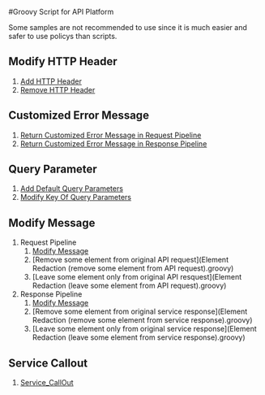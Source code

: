 #Groovy Script for API Platform

Some samples are not recommended to use since it is much easier and safer to use policys than scripts.

## Modify HTTP Header
1. [Add HTTP Header](Add_HTTPHeader.groovy)
2. [Remove HTTP Header](Remove_HTTPHeader.groovy)

## Customized Error Message
1. [Return Customized Error Message in Request Pipeline](Return_CustomizedErrorMessage_in_RequestPipeline.groovy)
2. [Return Customized Error Message in Response Pipeline](Return_CustomizedErrorMessage_in_ResponsePipeline.groovy)

## Query Parameter
1. [Add Default Query Parameters](Add_DefaultQueryParameters.groovy)
2. [Modify Key Of Query Parameters](Modify_KeyOfQueryParameters.groovy)

## Modify Message
1. Request Pipeline
    1. [Modify Message](Modify_Message_in_RequestPipeline.groovy)
    2. [Remove some element from original API request](Element Redaction (remove some element from API request).groovy)
    3. [Leave some element only from original API resquest](Element Redaction (leave some element from API request).groovy)
2. Response Pipeline
    1. [Modify Message](Modify_Message_in_ResponsePipeline.groovy)
    2. [Remove some element from original service response](Element Redaction (remove some element from service response).groovy)
    3. [Leave some element only from original service response](Element Redaction (leave some element from service response).groovy)

## Service Callout
1. [Service_CallOut](Service_CallOut.groovy)
